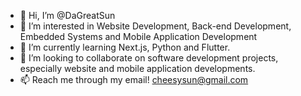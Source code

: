 - 👋 Hi, I’m @DaGreatSun
- 👀 I’m interested in Website Development, Back-end Development, Embedded Systems and Mobile Application Development
- 🌱 I’m currently learning Next.js, Python and Flutter.
- 💞️ I’m looking to collaborate on software development projects, especially website and mobile application developments.
- 📫 Reach me through my email! cheesysun@gmail.com

<!---
DaGreatSun/DaGreatSun is a ✨ special ✨ repository because its `README.md` (this file) appears on your GitHub profile.
You can click the Preview link to take a look at your changes.
--->
